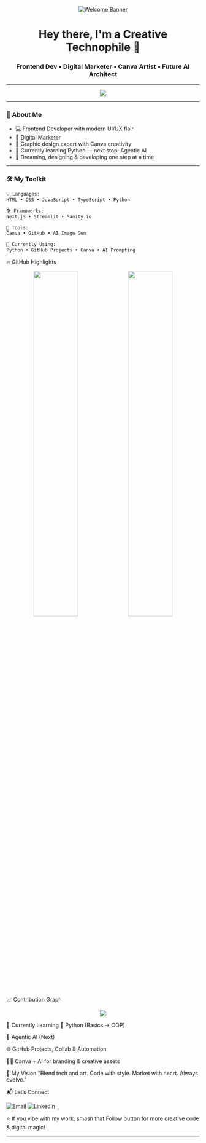 <!-- Animated Banner -->
<p align="center">
  <img src="https://github.com/shezafatima/shezafatima/raw/main/banner.gif" alt="Welcome Banner" />
</p>

<h1 align="center">Hey there, I'm a Creative Technophile 👋</h1>
<h3 align="center">Frontend Dev • Digital Marketer • Canva Artist • Future AI Architect</h3>

---

<!-- Typing Animation -->
<p align="center">
  <img src="https://readme-typing-svg.herokuapp.com?font=Fira+Code&size=24&pause=1000&color=00FFD1&center=true&vCenter=true&width=450&lines=Web+Developer+%F0%9F%92%BB;Digital+Marketer+%F0%9F%93%A2;Graphic+Designer+%F0%9F%A7%A8;Python+%2B+AI+Learner+%F0%9F%90%8D%F0%9F%9A%80" />
</p>

---

### 🌟 About Me

- 💻 Frontend Developer with modern UI/UX flair  
- 🎯 Digital Marketer 
- 🎨 Graphic design expert with Canva creativity  
- 🐍 Currently learning Python — next stop: Agentic AI  
- 🚀 Dreaming, designing & developing one step at a time

---

### 🛠️ My Toolkit

```bash
💡 Languages:
HTML • CSS • JavaScript • TypeScript • Python

🛠️ Frameworks:
Next.js • Streamlit • Sanity.io

🎨 Tools:
Canva • GitHub • AI Image Gen

🚀 Currently Using:
Python • GitHub Projects • Canva • AI Prompting
```

🔥 GitHub Highlights
<p align="center"> <img src="https://github-readme-stats.vercel.app/api?username=shezafatima&show_icons=true&theme=transparent&hide_border=true" width="48%"/> <img src="https://github-readme-streak-stats.herokuapp.com?user=shezafatima&theme=transparent&hide_border=true" width="48%"/> </p>
📈 Contribution Graph
<p align="center"> 
  <img src="https://github-readme-activity-graph.cyclic.app/graph?username=shezafatima&bg_color=transparent&color=00FFD1&line=00FFD1&point=FFFFFF&hide_border=true" />
</p>


🧠 Currently Learning
📘 Python (Basics → OOP)

🤖 Agentic AI (Next)

🌐 GitHub Projects, Collab & Automation

🧑‍🎨 Canva + AI for branding & creative assets

🎯 My Vision
"Blend tech and art. Code with style. Market with heart. Always evolve."

📬 Let’s Connect
<p align="left"> <a href="mailto:s2636309@gmail.com"><img alt="Email" src="https://img.shields.io/badge/Email-D14836?style=for-the-badge&logo=gmail&logoColor=white" /></a> <a href="https://www.linkedin.com/in/sheza-fatima-78894830b/"><img alt="LinkedIn" src="https://img.shields.io/badge/LinkedIn-0077B5?style=for-the-badge&logo=linkedin&logoColor=white" /></a> </p>
⭐ If you vibe with my work, smash that Follow button for more creative code & digital magic!


---









